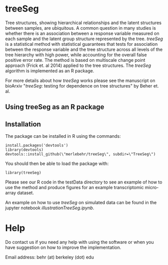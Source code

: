 # treeSeg
Tree structures, showing hierarchical relationships and the latent structures between samples, are ubiquitous. A common question in many studies is whether there is an association between a response variable measured on each sample and the latent group structure represented by the tree. *treeSeg* is a statistical method with statistical guarantees that tests for association between the response variable and the tree structure across all levels of the tree hierarchy with high power, while accounting for the overall false positive error rate. The method is based on multiscale change point approach (Frick et. al 2014) applied to the tree structures. The *treeSeg* algorithm is implemented as an R package.

For more details about how *treeSeg* works please see the manuscript on bioArxiv "*treeSeg*: testing for dependence on tree structures" by Beher et. al. 

## Using treeSeg as an R package

## Installation
The package can be installed in R using the commands:
```{r}
install.packages('devtools')
library(devtools)
devtools::install_github(\"merlebehr/treeSeg\", subdir=\"TreeSeg\")
```

You should then be able to load the package with:
```{r}
library(treeSeg)
```
Please see our R code in the testData directory to see an example of how to use the method and produce figures for an example transcriptomic micro-array dataset.

An example on how to use *treeSeg* on simulated data can be found in the jupyter notebook *illustrationTreeSeg.ipynb*.


# Help
Do contact us if you need any help with using the software or when you have suggestion on how to improve the implementation.

Email address: behr (at) berkeley (dot) edu
